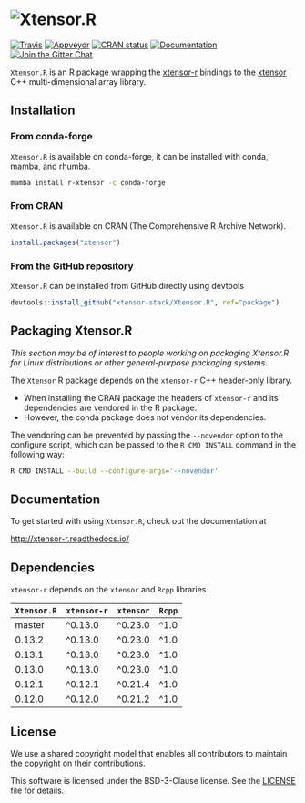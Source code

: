 # ![Xtensor.R](./man/figures/xtensor-r.svg)

[![Travis](https://travis-ci.org/xtensor-stack/Xtensor.R.svg?branch=master)](https://travis-ci.org/xtensor-stack/Xtensor.R)
[![Appveyor](https://ci.appveyor.com/api/projects/status/xk0hlhsk90vex36n?svg=true)](https://ci.appveyor.com/project/xtensor-stack/xtensor-r-7j42j)
[![CRAN status](https://www.r-pkg.org/badges/version/xtensor)](https://CRAN.R-project.org/package=xtensor)
[![Documentation](http://readthedocs.org/projects/xtensor-r/badge/?version=latest)](https://xtensor-r.readthedocs.io/en/latest/?badge=latest)
[![Join the Gitter Chat](https://badges.gitter.im/Join%20Chat.svg)](https://gitter.im/QuantStack/Lobby?utm_source=badge&utm_medium=badge&utm_campaign=pr-badge&utm_content=badge)

`Xtensor.R` is an R package wrapping the [xtensor-r](https://github.com/xtensor-stack/xtensor-r) bindings
to the [xtensor](https://github.com/xtensor-stack/xtensor) C++ multi-dimensional array library.

## Installation

### From conda-forge

`Xtensor.R` is available on conda-forge, it can be installed with conda, mamba, and rhumba.

```bash
mamba install r-xtensor -c conda-forge
```

### From CRAN

`Xtensor.R` is available on CRAN (The Comprehensive R Archive Network).

```R
install.packages("xtensor")
```

### From the GitHub repository

`Xtensor.R` can be installed from GitHub directly using devtools

```R
devtools::install_github("xtensor-stack/Xtensor.R", ref="package")
```

## Packaging Xtensor.R

*This section may be of interest to people working on packaging Xtensor.R for
Linux distributions or other general-purpose packaging systems.*

The `Xtensor` R package depends on the `xtensor-r` C++ header-only library.

 - When installing the CRAN package the headers of `xtensor-r` and its dependencies
   are vendored in the R package.
 - However, the conda package does not vendor its dependencies.

The vendoring can be prevented by passing the `--novendor` option to the configure script,
which can be passed to the `R CMD INSTALL` command in the following way:

```bash
R CMD INSTALL --build --configure-args='--novendor'
```

## Documentation

To get started with using `Xtensor.R`, check out the documentation at

http://xtensor-r.readthedocs.io/

## Dependencies

`xtensor-r` depends on the `xtensor` and `Rcpp` libraries

| `Xtensor.R`  | `xtensor-r` | `xtensor` | `Rcpp`   |
|--------------|-------------|-----------|----------|
| master       |  ^0.13.0    |  ^0.23.0  | ^1.0     |
| 0.13.2       |  ^0.13.0    |  ^0.23.0  | ^1.0     |
| 0.13.1       |  ^0.13.0    |  ^0.23.0  | ^1.0     |
| 0.13.0       |  ^0.13.0    |  ^0.23.0  | ^1.0     |
| 0.12.1       |  ^0.12.1    |  ^0.21.4  | ^1.0     |
| 0.12.0       |  ^0.12.0    |  ^0.21.2  | ^1.0     |
 
## License

We use a shared copyright model that enables all contributors to maintain the copyright on their contributions.

This software is licensed under the BSD-3-Clause license. See the [LICENSE](LICENSE) file for details.

